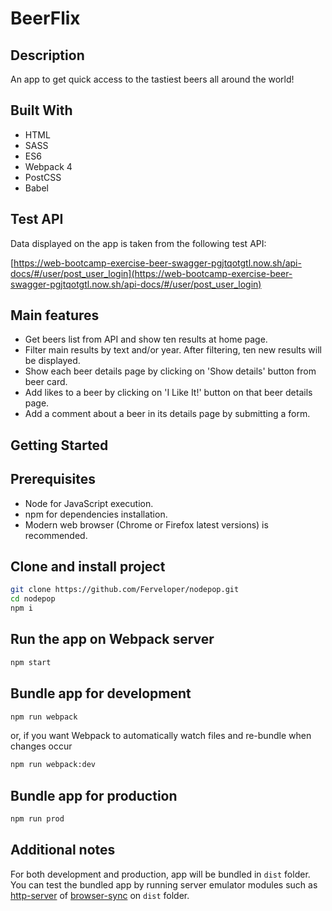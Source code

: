 # BeerFlix

## Description

An app to get quick access to the tastiest beers all around the world!

## Built With

- HTML
- SASS
- ES6
- Webpack 4
- PostCSS
- Babel

## Test API

Data displayed on the app is taken from the following test API:


[https://web-bootcamp-exercise-beer-swagger-pgjtqotgtl.now.sh/api-docs/#/user/post_user_login](https://web-bootcamp-exercise-beer-swagger-pgjtqotgtl.now.sh/api-docs/#/user/post_user_login)

## Main features

- Get beers list from API and show ten results at home page.
- Filter main results by text and/or year. After filtering, ten new results will be displayed.
- Show each beer details page by clicking on 'Show details' button from beer card.
- Add likes to a beer by clicking on 'I Like It!' button on that beer details page.
- Add a comment about a beer in its details page by submitting a form.

## Getting Started

## Prerequisites

- Node for JavaScript execution.
- npm for dependencies installation.
- Modern web browser (Chrome or Firefox latest versions) is recommended.

## Clone and install project

```bash
git clone https://github.com/Ferveloper/nodepop.git
cd nodepop
npm i
```

## Run the app on Webpack server

```bash
npm start
```

## Bundle app for development

```bash
npm run webpack
```
or, if you want Webpack to automatically watch files and re-bundle when changes occur

```bash
npm run webpack:dev
```

## Bundle app for production

```bash
npm run prod
```

## Additional notes
For both development and production, app will be bundled in `dist` folder.  
You can test the bundled app by running server emulator modules such as [http-server](https://www.npmjs.com/package/http-server) of [browser-sync](https://www.browsersync.io/) on `dist` folder.